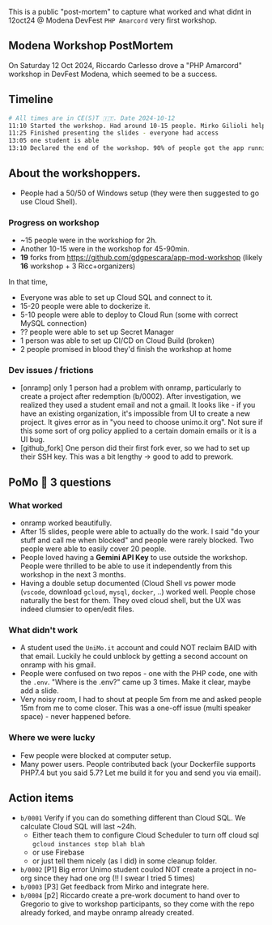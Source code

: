 This is a public "post-mortem" to capture what worked and what didnt in 12oct24 @ Modena DevFest  `PHP Amarcord` very first workshop.

## Modena Workshop PostMortem

On Saturday 12 Oct 2024, Riccardo Carlesso drove a "PHP Amarcord" workshop in DevFest Modena, which seemed to be a success.

## Timeline

```bash
# All times are in CE(S)T 🇮🇹. Date 2024-10-12
11:10 Started the workshop. Had around 10-15 people. Mirko Gilioli helped me run it. **BEGIN of workshop**
11:25 Finished presenting the slides - everyone had access
13:05 one student is able
13:10 Declared the end of the workshop. 90% of people got the app running locally or on Cloud Run. One person got CICD (Cloud Build) kind of working. Workshop ended with ~30 people more as people kept arriving at 11:40, 12:00, mnd so on. **END of workshop**
```

## About the workshoppers.

* People had a 50/50 of Windows setup (they were then suggested to go use Cloud Shell).

### Progress on workshop

* ~15 people were in the workshiop for 2h.
* Another 10-15 were in the workshop for 45-90min.
* **19** forks from https://github.com/gdgpescara/app-mod-workshop (likely **16** workshop + 3 Ricc+organizers)

In that time,
* Everyone was able to set up Cloud SQL and connect to it.
* 15-20 people were able to dockerize it.
* 5-10 people were able to deploy to Cloud Run (some with correct MySQL connection)
* ?? people were able to set up Secret Manager
* 1 person was able to set up CI/CD on Cloud Build (broken)
* 2 people promised in blood they'd finish the workshop at home

### Dev issues / frictions

* [onramp] only 1 person had a problem with onramp, particularly to create a project after redemption (b/0002). After investigation, we realized they used a student email and not a gmail. It looks like - if you have an existing organization, it's impossible from UI to create a new project. It gives error as in "you need to choose unimo.it org". Not sure if this some sort of org policy applied to a certain domain emails or it is a UI bug.
* [github_fork] One person did their first fork ever, so we had to set up their SSH key. This was a bit lengthy -> good to add to prework.

## PoMo 🍎 3 questions

### What worked

* onramp worked beautifully.
* After 15 slides, people were able to actually do the work. I said "do your stuff and call me when blocked" and people were rarely blocked. Two people were able to easily cover 20 people.
* People loved having a **Gemini API Key** to use outside the workshop. People were thrilled to be able to use it independently from this workshop in the next 3 months.
* Having a double setup documented (Cloud Shell vs power mode (`vscode`, download `gcloud`, `mysql`, `docker`, ..) worked well. People chose naturally the best for them. They oved cloud shell, but the UX was indeed clumsier to open/edit files.

### What didn't work

* A student used the `UniMo.it` account and could NOT reclaim BAID with that email. Luckily he could unblock by getting a second account on onramp with his gmail.
* People were confused on two repos - one with the PHP code, one with the `.env`. "Where is the .env?" came up 3 times. Make it clear, maybe add a slide.
* Very noisy room, I had to shout at people 5m from me and asked people 15m from me to come closer. This was a one-off issue (multi speaker space) - never happened before.

### Where we were lucky

* Few people were blocked at computer setup.
* Many power users. People contributed back (your Dockerfile supports PHP7.4 but you said 5.7? Let me build it for you and send you via email).

## Action items

* `b/0001` Verify if you can do something different than Cloud SQL. We calculate Cloud SQL will last ~24h.
     * Either teach them to configure Cloud Scheduler to turn off cloud sql `gcloud instances stop blah blah`
     * or use Firebase
     * or just tell them nicely (as I did) in some cleanup folder.
* `b/0002` [P1] Big error Unimo student coulod NOT create a project in no-org since they had one org (!! I swear I tried 5 times)
* `b/0003` [P3] Get feedback from Mirko and integrate here.
* `b/0004` [p2] Riccardo create a pre-work document to hand over to Gregorio to give to workshop participants, so they come with the repo already forked, and maybe onramp already created.
